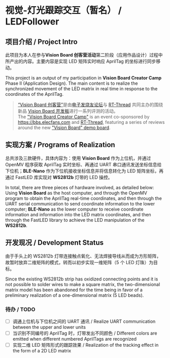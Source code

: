 # 视觉-灯光跟踪交互（暂名） / LEDFollower

## 项目介绍 / Project Intro

此项目为本人在参与**Vision Board 创客营活动**第二阶段（应用作品设计）过程中所产出的内容。主要内容是实现 LED 矩阵实时响应 AprilTag 的坐标进行同步移动。

This project is an output of my participation in **Vision Board Creator Camp** Phase II (Application Design). The main content is to realize the synchronized movement of the LED matrix in real time in response to the coordinates of the AprilTag.

> [“Vision Board 创客营”](https://bbs.elecfans.com/try_VisionBoard.html)是由[电子发烧友论坛](https://bbs.elecfans.com/)与 [RT-Thread](https://www.rt-thread.org/) 共同主办的围绕新品 [Vision Board 开发板](https://www.rt-thread.org/document/site/#/rt-thread-version/rt-thread-standard/hw-board/ra8d1-vision-board/ra8d1-vision-board?id=vision-board-%e5%bc%80%e5%8f%91%e6%9d%bf)进行一系列评测的活动。  
> The ["Vision Board Creator Camp"](https://bbs.elecfans.com/try_VisionBoard.html) is an event co-sponsored by <https://bbs.elecfans.com> and [ RT-Thread](https://www.rt-thread.org/), featuring a series of reviews around the new ["Vision Board" demo board](https://www.rt-thread.org/document/site/#/rt-thread-version/rt-thread-standard/hw-board/ra8d1-vision-board/ra8d1-vision-board?id=vision-board-%e5%bc%80%e5%8f%91%e6%9d%bf).

## 实现方案 / Programs of Realization

总共涉及三款硬件，具体内容为：使用 **Vision Board** 作为上位机，并通过 OpenMV 程序获取 AprilTag 实时坐标、再通过 UART 串口通讯发送坐标信息给下位机；**BLE-Nano** 作为下位机接收坐标信息并将信息转化为 LED 矩阵坐标，再通过 FastLED 库实现对 **WS2812b** 灯带的 LED 操控。

In total, there are three pieces of hardware involved, as detailed below: Using **Vision Board** as the host computer, and through the OpenMV program to obtain the AprilTag real-time coordinates, and then through the UART serial communication to send coordinate information to the lower computer; **BLE-Nano** as the lower computer to receive coordinate information and information into the LED matrix coordinates, and then through the FastLED library to achieve the LED manipulation of the **WS2812b**.

## 开发现况 / Development Status

由于手头上的 WS2812b 灯带连接触点氧化、无法焊接导线从而成为方形矩阵，故暂时放弃二维矩阵的模式，转而以初步实现一维矩阵（5 个 LED 灯珠）为目标。

Since the existing WS2812b strip has oxidized connecting points and it is not possible to solder wires to make a square matrix, the two-dimensional matrix model has been abandoned for the time being in favor of a preliminary realization of a one-dimensional matrix (5 LED beads).

### 待办 / TODO

- [ ] 调通上位机与下位机之间的 UART 通讯 / Realize UART communication between the upper and lower units
- [ ] 当识别不同编号的 AprilTag 时，灯带发出不同颜色 / Different colors are emitted when different numbered AprilTags are recognized
- [ ] 实现二维 LED 矩阵形式的跟踪效果 / Realization of the tracking effect in the form of a 2D LED matrix